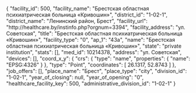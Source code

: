 {
    "facility_id": 500,
    "facility_name": "Брестская областная психиатрическая больница «Кривошин»",
    "district_id": "1-02-1",
    "district_name": "Ленинский район, Брест",
    "facility_url": "http:\/\/healthcare.by\/instinfo.php?orgnum=3394",
    "facility_address": "ул. Советская",
    "title": "Брестская областная психиатрическая больница «Кривошин»",
    "facility_type": "0",
    "ap_1": "43а",
    "name": "Брестская областная психиатрическая больница «Кривошин»",
    "state": "private institution",
    "stats": [],
    "med_id": 10214378,
    "address": "ул. Советская",
    "devices": [],
    "coord_x_y": {
        "crs": {
            "type": "name",
            "properties": {
                "name": "EPSG:4326"
            }
        },
        "type": "Point",
        "coordinates": [
            26.1317,
            52.8743
        ]
    },
    "job_offers": [],
    "place_name": "Брест",
    "place_type": "city",
    "division_id": "1-02-1",
    "year_of_closing": null,
    "year_of_opening": "0",
    "healthcare_facility_key": 500,
    "administrative_division_id": "1-02-1"
}